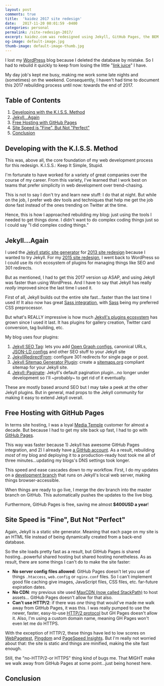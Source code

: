 ```yaml
---
layout: post
comments: true
title:  'kaidez 2017 site redesign'
date:   2017-11-20 00:01:59 -0400
categories: personal
permalink: /site-redesign-2017/
excerpt: kaidez.com was redesigned using Jekyll, GitHub Pages, the BEM CSS design pattern, a little bit of React, webpack and Yarn.
og-image: default-image.jpg
thumb-image: default-image-thumb.jpg
---
```

I lost my <a href="https://wordpress.org/">WordPress</a> blog because I deleted the database by mistake. So I had to rebuild it quickly to keep from losing the little "<a href="https://www.sitepoint.com/link-juice-improving-google-ranking-with-links/">link juice</a>" I have.

My day job's kept me busy, making me work some late nights and (sometimes) on the weekend. Consequently, I haven't had time to document this 2017 rebuilding process until now: towards the end of 2017.

<h2>Table of Contents</h2>
<ol>
  <li><a href="#keep-it-simple">Developing with the K.I.S.S. Method</a></li>
  <li><a href="#jekyll-again">Jekyll...Again</a></li>
  <li><a href="#github-pages">Free Hosting with GitHub Pages</a></li>
  <li><a href="#site-speed">Site Speed is "Fine", But Not "Perfect"</a></li>
  <li><a href="#conclusion">Conclusion</a></li>
</ol>

<a name="keep-it-simple"></a>
<h2>Developing with the K.I.S.S. Method</h2>
This was, above all, the core foundation of my web development process for this redesign.  K.I.S.S.: Keep It Simple, Stupid.

I'm fortunate to have worked for a variety of great companies over the course of my career. From this variety, I've learned that I work best on teams that prefer simplicity in web development over trend-chasing.

This is not to say I don't try and learn new stuff: I do that at night. But while on the job, I prefer web dev tools and techniques that help me get the job done fast instead of the ones trending on Twitter at the time.

Hence, this is how I approached rebuilding my blog: just using the tools I needed to get things done.  I didn't want to do complex coding things just so I could say "I did complex coding things."

<a name="jekyll-again"></a>
<h2>Jekyll...Again</h2>
I used the <a href="https://jekyllrb.com/">Jekyll static site generator</a> for <a href="/site-redesign-2013/">2013 site redesign</a> because I wanted to try Jekyll. For my <a href="/site-redesign-2015/">2015 site redesign</a>, I went back to WordPress so I could use its rich ecosystem of plugins for managing things like SEO and 301 redirects.

But as mentioned, I had to get this 2017 version up ASAP, and using Jekyll was faster than using WordPress. And I have to say that Jekyll has really <em>really</em> improved since the last time I used it.

First of all, Jekyll builds out the entire site fast...faster than the last time I used it! It also now has great <a href="https://jekyllrb.com/docs/assets/ ">Sass integration</a>, with <a href="http://sass-lang.com/">Sass</a> being my preferred CSS preprocessor.

But what's REALLY impressive is how much <a href="https://jekyllrb.com/docs/plugins/#available-plugins">Jekyll's plugins ecosystem</a> has grown since I used it last. It has plugins for gallery creation, Twitter card conversion, tag building, etc.

My blog uses four plugins:

<ol>
  <li class="post-list-item"><a href="https://github.com/jekyll/jekyll-seo-tag">Jekyll SEO Tag</a>: lets you add  <a href="http://ogp.me/">Open Graph configs</a>, canonical URLs, <a href="https://developers.google.com/search/docs/guides/intro-structured-data">JSON-LD configs</a> and other SEO stuff to your Jekyll site</li>
  <li class="post-list-item"><a href="https://github.com/jekyll/jekyll-redirect-from">JekyllRedirectFrom</a>: configure 301 redirects for single page or post.</li>
  <li class="post-list-item"><a href="https://github.com/jekyll/jekyll-sitemap">Jekyll Sitemap Generator Plugin</a>: create a <a href="https://www.sitemaps.org/">sitemaps.org</a> compliant sitemap for your Jekyll site.</li>
  <li class="post-list-item"><a href="https://github.com/jekyll/jekyll-paginate">Jekyll::Paginate</a>: Jekyll's default pagination plugin...no longer under development so I'll ~probably~ to get rid of it eventually.</li>
</ol>

These are mostly based around SEO but I may take a peek at the other Jekyll plugins.  But in general, mad props to the Jekyll community for making it easy to extend Jekyll overall.

<a name="github-pages"></a>
<h2>Free Hosting with GitHub Pages</h2>
In terms site hosting, I was a loyal <a href="https://mediatemple.net/">Media Temple</a> customer for almost a decade. But because I had to get my site back up fast, I had to go with <a href="https://pages.github.com/">GitHub Pages</a>.

This way was faster because 1) Jekyll has awesome GitHub Pages integration, and 2) I already have <a href="https://github.com/kaidez">a GitHub account</a>. As a result, rebuilding <em>most</em> of my blog and deploying it to a production-ready host took me all of three minutes...updating my blogs's DNS settings took longer.

This speed and ease cascades down to my workflow. First, I do my updates on a <a href="https://github.com/kaidez/kaidez.github.io/tree/dev-branch">development branch</a> that runs on Jekyll's local web server, making things browser-accessible.

When things are ready to go live, I merge the dev branch into the master branch on GitHub. This automatically pushes the updates to the live blog.

Furthermore, GitHub Pages is free, saving me almost <strong>$400USD a year</strong>!

<a name="site-speed"></a>
<h2>Site Speed is "Fine", But Not "Perfect"</h2>
Again, Jekyll is a static site generator. Meaning that each page on my site is an HTML file instead of being dynamically created from a back-end database.

So the site loads pretty fast as a result, but GitHub Pages <em>is</em> shared hosting...powerful shared hosting but shared hosting nonetheless. As as result, there are some things I can't do to make the site faster:

<ul>
  <li class="post-list-item"><strong>No server config files allowed</strong>: GitHub Pages doesn't let you use of things <code>.htaccess</code>, <code>web.config</code> or <code>nginx.conf</code> files. So I can't implement good file caching give images, JavaScript files, CSS files, etc. far-future expiration dates.</li>
  <li class="post-list-item"><strong>No CDN</strong>: my previous site used <a href="https://www.maxcdn.com/">MaxCDN (now called StackPath)</a> to host assets... GitHub Pages doesn't allow for that also.</li>
  <li class="post-list-item"><strong>Can't use HTTP/2</strong>: if there was <em>one</em> thing that would've made me walk away from GitHub Pages, it was this. I was really pumped to use the newer, faster, easy-to-use <a href="https://http2.github.io/">HTTP/2 protocol</a> but GH Pages doesn't allow it. Also, I'm using a custom domain name, meaning GH Pages won't even let me do HTTPS.</li>
</ul>

With the exception of HTTP/2, these things have led to low scores on <a href="http://www.webpagetest.org/">WebPagetest</a>, <a href="https://tools.pingdom.com/">Pingdom</a> and <a href="https://developers.google.com/speed/pagespeed/insights/">PageSpeed Insights</a>. But I'm really not worried about that: the site is static and things are minified, making the site fast enough.

Still, the "no-HTTP/2-or HTTPS" thing kind of bugs me.  That MIGHT make we walk away from GitHub Pages at some point...just being honest here.
<a name="conclusion"></a>
<h2>Conclusion</h2>
